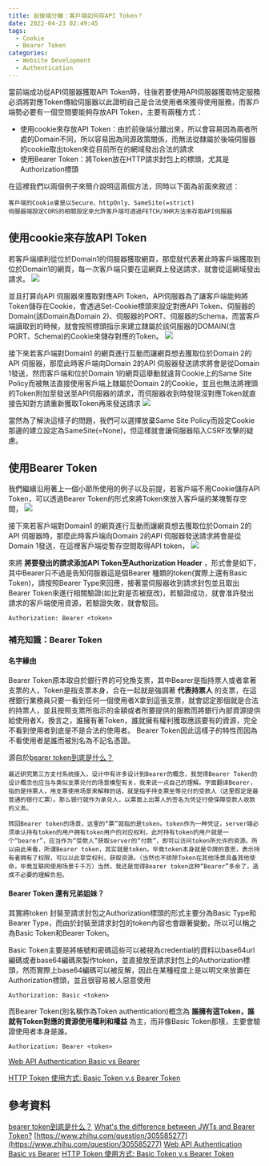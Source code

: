 ```yaml
---
title: 前後端分離：客戶端如何存API Token？
date: 2022-04-23 02:49:45
tags:
  - Cookie
  - Bearer Token
categories:
  - Website Development
  - Authentication
---
```


當前端成功從API伺服器獲取API Token時，往後若要使用API伺服器獲取特定服務必須將對應Token傳給伺服器以此證明自己是合法使用者來獲得使用服務，而客戶端勢必要有一個空間要能夠存放API Token，主要有兩種方式：
  - 使用cookie來存放API Token：由於前後端分離出來，所以會容易因為兩者所處的Domain不同，所以容易因為同源政策關係，而無法從隸屬於後端伺服器的cookie取出token來從目前所在的網域發出合法的請求
  - 使用Bearer Token：將Token放在HTTP請求封包上的標頭，尤其是Authorization標頭

在這裡我們以兩個例子來簡介說明這兩個方法，同時以下面為前面來敘述：
```
客戶端的Cookie會是以Secure、httpOnly、SameSite(=strict)
伺服器端設定CORS的相關設定來允許客戶端可透過FETCH/XHR方法來存取API伺服器
```

## 使用cookie來存放API Token
若客戶端順利從位於Domain1的伺服器獲取網頁，那麼就代表著此時客戶端獲取到位於Domain1的網頁，每一次客戶端只要在這網頁上發送請求，就會從這網域發出請求。
![](https://res.cloudinary.com/dqfxgtyoi/image/upload/v1650644680/blog/network/api-token/token-in-cookie-example1_cdxloo.png)

並且打算向API 伺服器來獲取對應API Token，API伺服器為了讓客戶端能夠將Token儲存在Cookie，會透過Set-Cookie標頭來設定對應API Token、伺服器的Domain(該Domain為Domain 2)、伺服器的PORT、伺服器的Schema，而當客戶端讀取到的時候，就會按照標頭指示來建立隸屬於該伺服器的DOMAIN(含PORT、Schema)的Cookie來儲存對應的Token。
![](https://res.cloudinary.com/dqfxgtyoi/image/upload/v1650644680/blog/network/api-token/token-in-cookie-example2_i0xnis.png)

接下來若客戶端對Domain1 的網頁進行互動而讓網頁想去獲取位於Domain 2的API 伺服器，那麼此時客戶端向Domain 2的API 伺服器發送請求將會是從Domain 1發送，然而客戶端和位於Domain 1的網頁這舉動就違背Cookie上的Same Site Policy而被無法直接使用客戶端上隸屬於Domain 2的Cookie，並且也無法將裡頭的Token附加至發送至API伺服器的請求，而伺服器收到時發現沒對應Token就直接告知對方請重新獲取Token再來發送請求
![](https://res.cloudinary.com/dqfxgtyoi/image/upload/v1650645728/blog/network/api-token/token-in-cookie-example3_svhsie.png)

當然為了解決這樣子的問題，我們可以選擇放棄Same Site Policy而設定Cookie那邊的建立設定為SameSite(=None)，但這樣就會讓伺服器陷入CSRF攻擊的疑慮。


## 使用Bearer Token
我們繼續沿用著上一個小節所使用的例子以及前提，若客戶端不用Cookie儲存API Token，可以透過Bearer Token的形式來將Token來放入客戶端的某塊暫存空間，
![](https://res.cloudinary.com/dqfxgtyoi/image/upload/v1650648954/blog/network/api-token/bearer_token_example1_r1jymv.png)

接下來若客戶端對Domain1 的網頁進行互動而讓網頁想去獲取位於Domain 2的API 伺服器時，那麼此時客戶端向Domain 2的API 伺服器發送請求將會是從Domain 1發送，在這裡客戶端從暫存空間取得API token，
![](https://res.cloudinary.com/dqfxgtyoi/image/upload/v1650648954/blog/network/api-token/bearer_token_example2_ibn7nw.png)

來將 **將要發出的請求添加API Token至Authorization Header** ，形式會是如下，其中Bearer只不過是告知伺服器這是個Bearer 種類的token(實際上還有Basic Token)，請按照Bearer Type來回應，接著當伺服器收到請求封包並且取出Bearer Token來進行相關驗證(如比對是否被竄改)，若驗證成功，就會准許發出請求的客戶端使用資源，若驗證失敗，就會駁回。
```
Authorization: Bearer <token>
```

### 補充知識：Bearer Token

#### 名字緣由

Bearer Token原本取自於銀行界的可兌換支票，其中Bearer是指持票人或者拿著支票的人，Token是指支票本身，合在一起就是強調著 **代表持票人** 的支票，在這裡銀行業務員只要一看到任何一個使用者X拿到這張支票，就會認定那個就是合法的持票人，並且按照支票所指示的金額或者所要提供的服務而將銀行內部資源提供給使用者X，換言之，誰擁有著Token，誰就擁有權利獲取應該要有的資源，完全不看到使用者到底是不是合法的使用者。 Bearer Token因此這樣子的特性而因為不看使用者是誰而被別名為不記名憑證。

源自於[bearer token到底是什么？](https://www.zhihu.com/question/305585277)
```
最近研究第三方支付系统接入，设计中有许多设计到Bearer的概念，我觉得Bearer Token的设计概念也应当与类似支票兑付的场景模型有关，我来说一点自己的理解。字面翻译Bearer，指的是持票人，用支票使用场景来解释的话，就是指手持支票坐等兑付的受款人（这里假定是最普通的银行汇票）。那么银行就作为承兑人，以票面上出票人的签名为凭证行使保障受款人收款的义务。

转回Bearer token的场景，这里的“票”就指的是token。token作为一种凭证，server端必须承认持有token的用户拥有token用户的对应权利，此时持有token的用户就是一个“bearer”，应当作为“受款人”获取server的“付款”，即可以访问token所允许的资源。所以由此来看，所谓Bearer token，其实就是token。毕竟token本身就是令牌的意思，表示持有者拥有了权限，可以以此享受权利，获取资源。（当然也不排除Token在其他场景具备其他使命，毕竟互联网使用场景千千万）当然，我还是觉得Bearer token这种“Bearer”多余了，造成不必要的理解负担。
```

#### Bearer Token 還有兄弟姐妹？
其實將token 封裝至請求封包之Authorization標頭的形式主要分為Basic Type和Bearer Type，而由於封裝至請求封包的token內容也會跟著變動，所以可以稱之為Basic Token和Bearer Token。

Basic Token主要是將帳號和密碼這些可以被視為credential的資料以base64url編碼或者base64編碼來製作token，並直接放至請求封包上的Authorization標頭，然而實際上base64編碼可以被反解，因此在某種程度上是以明文來放置在Authorization標頭，並且很容易被人惡意使用

```
Authorization: Basic <token>
```
而Bearer Token(別名稱作為Token authentication)概念為 **誰擁有這Token，誰就有Token對應的資源使用權利和權益** 為主，而非像Basic Token那樣，主要會驗證使用者本身是誰。
```
Authorization: Bearer <token>
```
[Web API Authentication Basic vs Bearer](https://stackoverflow.com/questions/34013299/web-api-authentication-basic-vs-bearer)

[HTTP Token 使用方式: Basic Token v.s Bearer Token](https://ithelp.ithome.com.tw/articles/10256445)

## 參考資料

[bearer token到底是什么？](https://www.zhihu.com/question/305585277)
[What's the difference between JWTs and Bearer Token?](https://stackoverflow.com/questions/40375508/whats-the-difference-between-jwts-and-bearer-token)
[https://www.zhihu.com/question/305585277](https://www.zhihu.com/question/305585277)
[Web API Authentication Basic vs Bearer](https://stackoverflow.com/questions/34013299/web-api-authentication-basic-vs-bearer)
[HTTP Token 使用方式: Basic Token v.s Bearer Token](https://ithelp.ithome.com.tw/articles/10256445)

